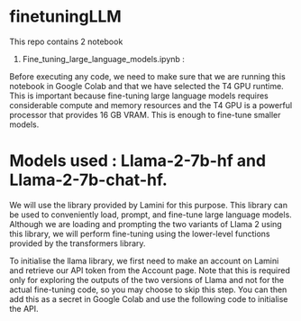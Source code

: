 # finetuningLLM

This repo contains 2 notebook
1) Fine_tuning_large_language_models.ipynb : 

Before executing any code, we need to make sure that we are running this notebook in Google Colab and that we have selected the T4 GPU runtime. 
This is important because fine-tuning large language models requires considerable compute and memory resources and the T4 GPU is a powerful processor that provides 16 GB VRAM. 
This is enough to fine-tune smaller models.

# Models used : Llama-2-7b-hf and Llama-2-7b-chat-hf.
We will use the library provided by Lamini for this purpose. This library can be used to conveniently load, prompt, and fine-tune large language models. Although we are loading and prompting the two variants of Llama 2 using this library, we will perform fine-tuning using the lower-level functions provided by the transformers library.

To initialise the llama library, we first need to make an account on Lamini and retrieve our API token from the Account page. Note that this is required only for exploring the outputs of the two versions of Llama and not for the actual fine-tuning code, so you may choose to skip this step. You can then add this as a secret in Google Colab and use the following code to initialise the API.


